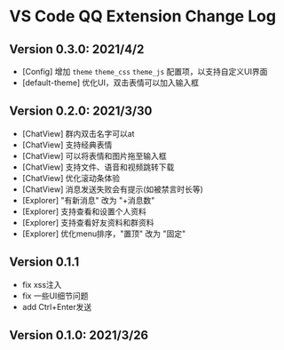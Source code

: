 # VS Code QQ Extension Change Log

## Version 0.3.0: 2021/4/2

* [Config] 增加 `theme` `theme_css` `theme_js` 配置项，以支持自定义UI界面
* [default-theme] 优化UI，双击表情可以加入输入框

## Version 0.2.0: 2021/3/30

* [ChatView] 群内双击名字可以at
* [ChatView] 支持经典表情
* [ChatView] 可以将表情和图片拖至输入框
* [ChatView] 支持文件、语音和视频跳转下载
* [ChatView] 优化滚动条体验
* [ChatView] 消息发送失败会有提示(如被禁言时长等)
* [Explorer] "有新消息" 改为 "+消息数"
* [Explorer] 支持查看和设置个人资料
* [Explorer] 支持查看好友资料和群资料
* [Explorer] 优化menu排序，"置顶" 改为 "固定"

## Version 0.1.1

* fix xss注入
* fix 一些UI细节问题
* add Ctrl+Enter发送

## Version 0.1.0: 2021/3/26
